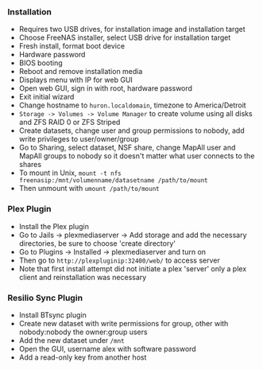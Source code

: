 ### Installation 
  - Requires two USB drives, for installation image and installation target
  - Choose FreeNAS installer, select USB drive for installation target
  - Fresh install, format boot device
  - Hardware password
  - BIOS booting
  - Reboot and remove installation media
  - Displays menu with IP for web GUI
  - Open web GUI, sign in with root, hardware password
  - Exit initial wizard
  - Change hostname to `huron.localdomain`, timezone to America/Detroit
  - `Storage -> Volumes -> Volume Manager` to create volume using all disks and ZFS RAID 0 or ZFS Striped
  - Create datasets, change user and group permissions to nobody, add write privileges to user/owner/group
  - Go to Sharing, select dataset, NSF share, change MapAll user and MapAll groups to nobody so it doesn't matter what user connects to the shares
  - To mount in Unix, `mount -t nfs freenasip:/mnt/volumenname/datasetname /path/to/mount`
  - Then unmount with `umount /path/to/mount`

### Plex Plugin 

  - Install the Plex plugin
  - Go to Jails -> plexmediaserver -> Add storage and add the necessary directories, be sure to choose 'create directory'
  - Go to Plugins -> Installed -> plexmediaserver and turn on
  - Then go to `http://plexpluginip:32400/web/` to access server
  - Note that first install attempt did not initiate a plex 'server' only a plex client and reinstallation was necessary


### Resilio Sync Plugin 
  - Install BTsync plugin
  - Create new dataset with write permissions for group, other with nobody:nobody the owner:group users
  - Add the new dataset under `/mnt` 
  - Open the GUI, username alex with software password
  - Add a read-only key from another host